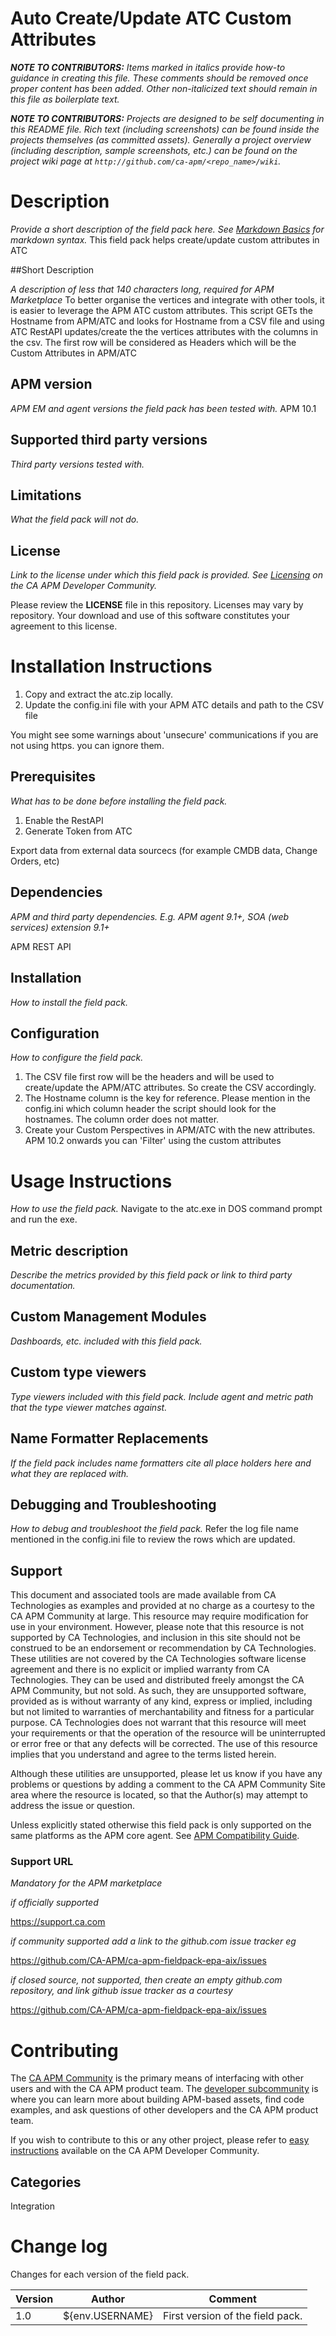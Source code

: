 # Auto Create/Update ATC Custom Attributes
*__NOTE TO CONTRIBUTORS:__ Items marked in italics provide how-to guidance in creating this file.  These comments should be removed once proper content has been added.  Other non-italicized text should remain in this file as boilerplate text.*


*__NOTE TO CONTRIBUTORS:__ Projects are designed to be self documenting in this README file.  Rich text (including screenshots) can be  found inside the projects themselves (as committed assets).  Generally a project overview (including description, sample screenshots, etc.) can be found on the project wiki page at `http://github.com/ca-apm/<repo_name>/wiki`.* 

# Description
*Provide a short description of the field pack here. See [Markdown Basics](https://help.github.com/articles/markdown-basics/) for markdown syntax.*
This field pack helps create/update custom attributes in ATC

##Short Description

*A description of less that 140 characters long, required for APM Marketplace*
To better organise the vertices and integrate with other tools, it is easier to leverage the APM ATC custom attributes.
This script GETs the Hostname from APM/ATC and looks for Hostname from a CSV file and using ATC RestAPI updates/create the the vertices  attributes with the columns in the csv.
The first row will be considered as Headers which will be the Custom Attributes in APM/ATC


## APM version
*APM EM and agent versions the field pack has been tested with.*
APM 10.1
## Supported third party versions
*Third party versions tested with.*

## Limitations
*What the field pack will not do.*

## License
*Link to the license under which this field pack is provided. See [Licensing](https://communities.ca.com/docs/DOC-231150910#license) on the CA APM Developer Community.*

Please review the 
**LICENSE**
file in this repository.  Licenses may vary by repository.  Your download and use of this software constitutes your agreement to this license.

# Installation Instructions
1. Copy and extract the atc.zip locally.
2. Update the config.ini file with your APM ATC details and path to the CSV file




You might see some warnings about 'unsecure' communications if you are not using https. you can ignore them.


## Prerequisites
*What has to be done before installing the field pack.*
1. Enable the RestAPI
2. Generate Token from ATC

Export data from external data sourcecs (for example CMDB data, Change Orders, etc)
## Dependencies 
*APM and third party dependencies. E.g. APM agent 9.1+, SOA (web services) extension 9.1+*

APM REST API

## Installation
*How to install the field pack.*

## Configuration
*How to configure the field pack.*
1. The CSV file first row will be the headers and will be used to create/update the APM/ATC attributes. So create the CSV accordingly.
2. The Hostname column is the key for reference. Please mention in the config.ini which column header the script should look for the hostnames. The column order does not matter.
3. Create your Custom Perspectives in APM/ATC with the new attributes. APM 10.2 onwards you can 'Filter' using the custom attributes



# Usage Instructions
*How to use the field pack.*
Navigate to the atc.exe in DOS command prompt and run the exe.

## Metric description
*Describe the metrics provided by this field pack or link to third party documentation.*

## Custom Management Modules
*Dashboards, etc. included with this field pack.*

## Custom type viewers
*Type viewers included with this field pack. Include agent and metric path that the type viewer matches against.*

## Name Formatter Replacements
*If the field pack includes name formatters cite all place holders here and what they are replaced with.*

## Debugging and Troubleshooting
*How to debug and troubleshoot the field pack.*
Refer the log file name mentioned in the config.ini file to review the rows which are updated.

## Support
This document and associated tools are made available from CA Technologies as examples and provided at no charge as a courtesy to the CA APM Community at large. This resource may require modification for use in your environment. However, please note that this resource is not supported by CA Technologies, and inclusion in this site should not be construed to be an endorsement or recommendation by CA Technologies. These utilities are not covered by the CA Technologies software license agreement and there is no explicit or implied warranty from CA Technologies. They can be used and distributed freely amongst the CA APM Community, but not sold. As such, they are unsupported software, provided as is without warranty of any kind, express or implied, including but not limited to warranties of merchantability and fitness for a particular purpose. CA Technologies does not warrant that this resource will meet your requirements or that the operation of the resource will be uninterrupted or error free or that any defects will be corrected. The use of this resource implies that you understand and agree to the terms listed herein.

Although these utilities are unsupported, please let us know if you have any problems or questions by adding a comment to the CA APM Community Site area where the resource is located, so that the Author(s) may attempt to address the issue or question.

Unless explicitly stated otherwise this field pack is only supported on the same platforms as the APM core agent. See [APM Compatibility Guide](http://www.ca.com/us/support/ca-support-online/product-content/status/compatibility-matrix/application-performance-management-compatibility-guide.aspx).

### Support URL
*Mandatory for the APM marketplace*

*if officially supported*

https://support.ca.com

*if community supported add a link to the github.com issue tracker eg*

https://github.com/CA-APM/ca-apm-fieldpack-epa-aix/issues

*if closed source, not supported, then create an empty github.com repository, and link github issue tracker as a courtesy*

https://github.com/CA-APM/ca-apm-fieldpack-epa-aix/issues

# Contributing
The [CA APM Community](https://communities.ca.com/community/ca-apm) is the primary means of interfacing with other users and with the CA APM product team.  The [developer subcommunity](https://communities.ca.com/community/ca-apm/ca-developer-apm) is where you can learn more about building APM-based assets, find code examples, and ask questions of other developers and the CA APM product team.

If you wish to contribute to this or any other project, please refer to [easy instructions](https://communities.ca.com/docs/DOC-231150910) available on the CA APM Developer Community.

## Categories

Integration


# Change log
Changes for each version of the field pack.

Version | Author | Comment
--------|--------|--------
1.0 | ${env.USERNAME} | First version of the field pack.
